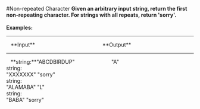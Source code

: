#Non-repeated Character
**Given an arbitrary input string, return the first non-repeating character. For strings with all repeats, return 'sorry'.**
<br />
<br />
**Examples:**
<hr />
&nbsp;&nbsp;&nbsp;**Input**&nbsp;&nbsp;&nbsp;&nbsp;&nbsp;&nbsp;&nbsp;&nbsp;&nbsp;&nbsp;&nbsp;&nbsp;&nbsp;&nbsp;&nbsp;&nbsp;&nbsp;&nbsp;&nbsp;&nbsp;&nbsp;&nbsp;&nbsp;&nbsp;&nbsp;&nbsp;&nbsp;&nbsp;&nbsp;&nbsp;&nbsp;&nbsp;&nbsp;&nbsp;&nbsp;&nbsp;&nbsp;&nbsp;&nbsp;&nbsp;&nbsp;&nbsp;&nbsp;&nbsp;&nbsp;&nbsp;**Output**
<hr />
&nbsp;&nbsp;&nbsp;**string:**"ABCDBIRDUP"&nbsp;&nbsp;&nbsp;&nbsp;&nbsp;&nbsp;&nbsp;&nbsp;&nbsp;&nbsp;&nbsp;&nbsp;&nbsp;&nbsp;&nbsp;&nbsp;&nbsp;&nbsp;&nbsp;&nbsp;&nbsp;&nbsp;&nbsp;&nbsp;&nbsp;"A"
<br />
string:
<br />
"XXXXXXX"	"sorry"
<br />
string:
<br />
"ALAMABA"	"L"
<br />
string:
<br />
"BABA"	"sorry"
